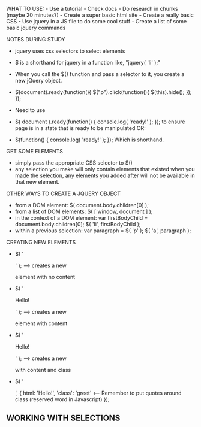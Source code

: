 WHAT TO USE:
    - Use a tutorial
    - Check docs
    - Do research in chunks (maybe 20 minutes?)
    - Create a super basic html site
    - Create a really basic CSS
    - Use jquery in a JS file to do some cool stuff
    - Create a list of some basic jquery commands

NOTES DURING STUDY
 - jquery uses css selectors to select elements
 - $ is a shorthand for jquery in a function like, "jquery( 'li' );" 
 - When you call the $() function and pass a selector to it, you create a new jQuery object. 
 - $(document).ready(function(){
        $("p").click(function(){
            $(this).hide();
        });
    });

- Need to use 
- $( document ).ready(function() {
  console.log( 'ready!' );
    }); 
  to ensure page is in a state that is ready to be manipulated OR:
- $(function() {
  console.log( 'ready!' );
});
  Which is shorthand.

GET SOME ELEMENTS
 - simply pass the appropriate CSS selector to $()
 - any selection you make will only contain elements that existed when you made the selection, any elements you added after will not be available in that new element.

OTHER WAYS TO CREATE A JQUERY OBJECT
 - from a DOM element: $( document.body.children[0] );
 - from a list of DOM elements: $( [ window, document ] );
 - in the context of a DOM element:
    var firstBodyChild = document.body.children[0];
    $( 'li', firstBodyChild ); 
 - within a previous selection: 
    var paragraph = $( 'p' );
    $( 'a', paragraph );

CREATING NEW ELEMENTS
 - $( '<p>' ); --> creates a new <p> element with no content
 - $( '<p>Hello!</p>' ); --> creates a new <p> element with content
 - $( '<p class="greet">Hello!</p>' ); --> creates a new <p> with content and class
 - $( '<p>', {
  html: 'Hello!',
  'class': 'greet' <-- Remember to put quotes around class (reserved word in Javascript)
  });

WORKING WITH SELECTIONS
 - 






